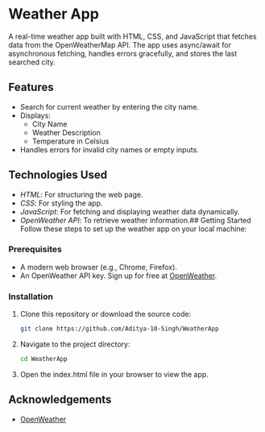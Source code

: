 # Weather App

A real-time weather app built with HTML, CSS, and JavaScript that fetches data from the OpenWeatherMap API. The app uses async/await for asynchronous fetching, handles errors gracefully, and stores the last searched city.

## Features

- Search for current weather by entering the city name.
- Displays:
  - City Name
  - Weather Description
  - Temperature in Celsius
- Handles errors for invalid city names or empty inputs.

## Technologies Used

- *HTML*: For structuring the web page.
- *CSS*: For styling the app.
- *JavaScript*: For fetching and displaying weather data dynamically.
- *OpenWeather API*: To retrieve weather information.## Getting Started
  Follow these steps to set up the weather app on your local machine:

### Prerequisites

- A modern web browser (e.g., Chrome, Firefox).
- An OpenWeather API key. Sign up for free at [OpenWeather](https://openweathermap.org/api).

### Installation

1. Clone this repository or download the source code:
   ```bash
   git clone https://github.com/Aditya-10-Singh/WeatherApp
   ```
2. Navigate to the project directory:
   ```bash
   cd WeatherApp
   ```
3. Open the index.html file in your browser to view the app.

## Acknowledgements

- [OpenWeather](https://openweathermap.org/api)
